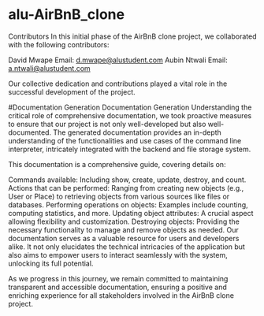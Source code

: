 # alu-AirBnB_clone
Contributors
In this initial phase of the AirBnB clone project, we collaborated with the following contributors:

David Mwape
Email: d.mwape@alustudent.com
Aubin Ntwali
Email: a.ntwali@alustudent.com

Our collective dedication and contributions played a vital role in the successful development of the project.

#Documentation Generation
Documentation Generation
Understanding the critical role of comprehensive documentation, we took proactive measures to ensure that our project is not only well-developed but also well-documented. The generated documentation provides an in-depth understanding of the functionalities and use cases of the command line interpreter, intricately integrated with the backend and file storage system.

This documentation is a comprehensive guide, covering details on:

Commands available: Including show, create, update, destroy, and count.
Actions that can be performed: Ranging from creating new objects (e.g., User or Place) to retrieving objects from various sources like files or databases.
Performing operations on objects: Examples include counting, computing statistics, and more.
Updating object attributes: A crucial aspect allowing flexibility and customization.
Destroying objects: Providing the necessary functionality to manage and remove objects as needed.
Our documentation serves as a valuable resource for users and developers alike. It not only elucidates the technical intricacies of the application but also aims to empower users to interact seamlessly with the system, unlocking its full potential.

As we progress in this journey, we remain committed to maintaining transparent and accessible documentation, ensuring a positive and enriching experience for all stakeholders involved in the AirBnB clone project.